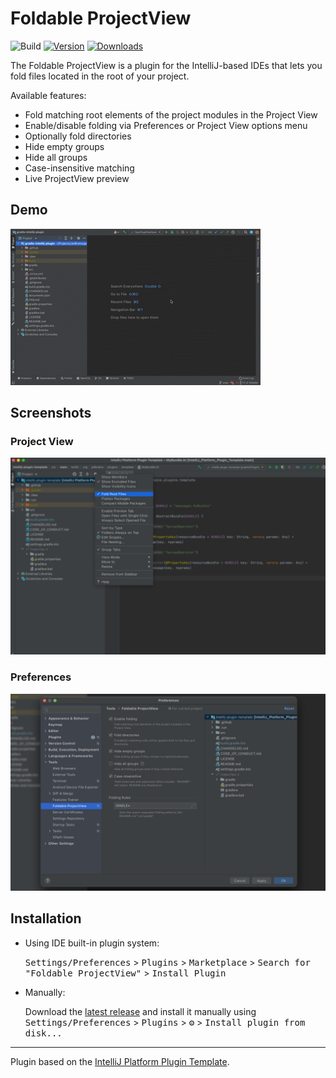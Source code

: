 # Foldable ProjectView

![Build](https://github.com/hsz/intellij-foldable-projectview/workflows/Build/badge.svg)
[![Version](https://img.shields.io/jetbrains/plugin/v/17288.svg)](https://plugins.jetbrains.com/plugin/17288)
[![Downloads](https://img.shields.io/jetbrains/plugin/d/17288.svg)](https://plugins.jetbrains.com/plugin/17288)

<!-- Plugin description -->

The Foldable ProjectView is a plugin for the IntelliJ-based IDEs that lets you fold files located in the root of your project.

Available features:
- Fold matching root elements of the project modules in the Project View
- Enable/disable folding via Preferences or Project View options menu
- Optionally fold directories
- Hide empty groups
- Hide all groups
- Case-insensitive matching
- Live ProjectView preview

<!-- Plugin description end -->

## Demo

![Foldable ProjectView Demo](.github/readme/foldable-projectview.gif)

## Screenshots

### Project View
![Project View](.github/readme/project-view.png)

### Preferences
![Preferences](.github/readme/preferences.png)

## Installation

- Using IDE built-in plugin system:
  
  <kbd>Settings/Preferences</kbd> > <kbd>Plugins</kbd> > <kbd>Marketplace</kbd> > <kbd>Search for "Foldable ProjectView"</kbd> >
  <kbd>Install Plugin</kbd>
  
- Manually:

  Download the [latest release](https://github.com/hsz/intellij-foldable-projectview/releases/latest) and install it manually using
  <kbd>Settings/Preferences</kbd> > <kbd>Plugins</kbd> > <kbd>⚙️</kbd> > <kbd>Install plugin from disk...</kbd>


---
Plugin based on the [IntelliJ Platform Plugin Template][template].

[template]: https://github.com/JetBrains/intellij-platform-plugin-template
